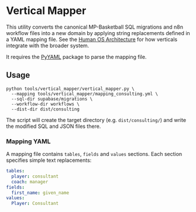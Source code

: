 # Vertical Mapper

This utility converts the canonical MP-Basketball SQL migrations and n8n workflow files
into a new domain by applying string replacements defined in a YAML mapping file.
See the [Human OS Architecture](../../docs/Human_OS_Architecture.md) for how verticals integrate with the broader system.

It requires the [PyYAML](https://pyyaml.org/) package to parse the mapping file.

## Usage

```
python tools/vertical_mapper/vertical_mapper.py \
  --mapping tools/vertical_mapper/mapping_consulting.yml \
  --sql-dir supabase/migrations \
  --workflow-dir workflows \
  --dist-dir dist/consulting
```

The script will create the target directory (e.g. `dist/consulting/`) and write the
modified SQL and JSON files there.

### Mapping YAML

A mapping file contains `tables`, `fields` and `values` sections. Each section
specifies simple text replacements:

```yaml
tables:
  player: consultant
  coach: manager
fields:
  first_name: given_name
values:
  Player: Consultant
```
